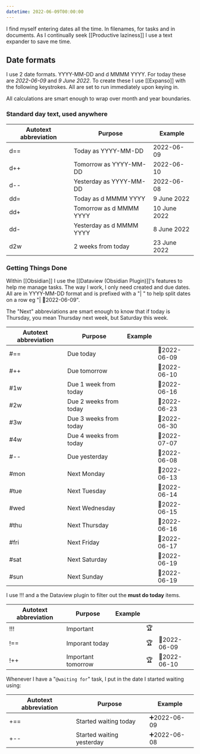 ```yaml
---
datetime: 2022-06-09T00:00:00
---
```

I find myself entering dates all the time. In filenames, for tasks and in documents. As I continually seek [[Productive laziness]] I use a text expander to save me time.
## Date formats
I use 2 date formats. YYYY-MM-DD and d MMMM YYYY. For today these are _2022-06-09_ and _9 June 2022_. To create these I use [[Expanso]] with the following keystrokes. All are set to run immediately upon keying in.

All calculations are smart enough to wrap over month and year boundaries.
### Standard day text, used anywhere

| Autotext abbreviation | Purpose                  | Example      |
| --------------------- | ------------------------ | ------------ |
| d==                   | Today as YYYY-MM-DD      | 2022-06-09   |
| d++                   | Tomorrow as YYYY-MM-DD   | 2022-06-10   |
| d--                   | Yesterday as YYYY-MM-DD  | 2022-06-08   |
| dd=                   | Today as d MMMM YYYY     | 9 June 2022  |
| dd+                   | Tomorrow as d MMMM YYYY  | 10 June 2022 |
| dd-                   | Yesterday as d MMMM YYYY | 8 June 2022  |
| d2w                   | 2 weeks from today       | 23 June 2022 |
### Getting Things Done

Within [[Obsidian]] I use the [[Dataview (Obsidian Plugin)]]'s features to help me manage tasks. The way I work, I only need created and due dates. All are in YYYY-MM-DD format and is prefixed with a "| " to help split dates on a row eg "| 📆2022-06-09".

The "Next" abbreviations are smart enough to know that if today is Thursday, you mean Thursday next week, but Saturday this week.

| Autotext abbreviation | Purpose                | Example |              |
| --------------------- | ---------------------- | ------- | :----------- |
| \#==                  | Due today              |         | 📆2022-06-09 |
| #++                   | Due tomorrow           |         | 📆2022-06-10 |
| \#1w                  | Due 1 week from today  |         | 📆2022-06-16 |
| \#2w                  | Due 2 weeks from today |         | 📆2022-06-23 |
| \#3w                  | Due 3 weeks from today |         | 📆2022-06-30 |
| \#4w                  | Due 4 weeks from today |         | 📆2022-07-07 |
| \#--                  | Due yesterday          |         | 📆2022-06-08 |
| \#mon                 | Next Monday            |         | 📆2022-06-13 |
| \#tue                 | Next Tuesday           |         | 📆2022-06-14 |
| \#wed                 | Next Wednesday         |         | 📆2022-06-15 |
| \#thu                 | Next Thursday          |         | 📆2022-06-16 |
| \#fri                 | Next Friday            |         | 📆2022-06-17 |
| \#sat                 | Next Saturday          |         | 📆2022-06-19 |
| \#sun                 | Next Sunday            |         | 📆2022-06-19 |

I use !!! and a the Dataview plugin to filter out the **must do today** items.

| Autotext abbreviation | Purpose            | Example |     |              |
| --------------------- | ------------------ | ------- | :-- | :----------- |
| !!!                   | Important          |         | 🏆  |              |
| !==                   | Imporant today     |         | 🏆  | 📆2022-06-09 |
| !++                   | Important tomorrow |         | 🏆  | 📆2022-06-10 |

Whenever I have a "`@waiting for`" task, I put in the date I started waiting using:

| Autotext abbreviation | Purpose                   | Example     |
| --------------------- | ------------------------- | ----------- |
| +==                   | Started waiting today     | ➕2022-06-09 |
| +--                   | Started waiting yesterday | ➕2022-06-08 |
